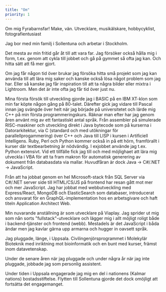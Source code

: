 ```yaml
---
title: "Om"
priority: 1
---
```


Om mig
Fyrabarnsfar! Make, vän.
Utvecklare, musikälskare, hobbycyklist, fotografientusiast


Jag bor med min familj i Sollentuna och arbetar i Stockholm.

Det mesta av min fritid går åt till att vara far. Jag försöker också hålla mig i form, t.ex. genom att cykla till jobbet och gå på gymmet så ofta jag kan. Och hitta sätt att få mer gjort.

Om jag får någon tid över brukar jag försöka hitta små projekt som jag kan använda till att lära mig saker och kanske också lösa något problem som jag har. Eller så kanske jag får inspiration till att ta några bilder eller mixtra i Lightroom. Men det är inte ofta jag får tid över just nu.

Mina första försök till utveckling gjorde jag i BASIC på en IBM XT-klon som min far köpte någon gång på 80-talet. Därefter gick jag vidare till Pascal innan jag svängde över helt när jag började på universitetet och lärde mig C++ på min första programmeringskurs.
Räknar man efter har jag genom åren använt mig av ett fantastiskt antal språk. Från assembler på simulerade RISC-maskiner och utveckling direkt i Java bytecode som på kurserna i Datorarkitektur, via C (standard och med utökningar för parallellprogammering) över C++ och Java till LISP i kursen i Artificiell Intelligens. Ruby, Perl och Python kommer också in på ett hörn, framförallt i kurser där textbearbetning är nödvändig. I exjobbet använde jag t.ex. Python extensivt. Vid ett tillfälle fick jag till och med möjlighaet att lära mig utveckla i VBA för att ta fram makron för automatisk generering av dokument från databasdata via mallar. Huvudfåran är dock Java -> C#/.NET -> JavaScript.

Från att ha jobbat genom en hel Microsoft-stack från SQL Server via C#/.NET server side till HTML/CS/JS på frontend har resan gått mot mer och mer JavaScript. Jag har jobbat med webbutveckling med Express/React, MongoDB och ElasticSearch som databaser, introducerat och ansvarat för en GraphQL-implementation hos en arbetsgivare och haft titeln Application Architect Web.

Min nuvarande anställning är som utvecklare på Viaplay. Jag sprider ut mig som nån sorts "fullstack"-utvecklare och lägger mig i allt möjligt roligt både i backend-tjänster och frontend (webb). Mestadels är det JavaScript i båda ändar men jag kavlar gärna upp armarna och hugger in oavsett språk.

Jag pluggade, länge, i Uppsala. Civilingenjörsprogrammet i Molekylär Bioteknik med inriktning mot bioinformatik och en bunt med kurser, främst inom datavetenskap.

Under de senare åren när jag pluggade och under några år när jag inte pluggade, jobbade jag som personlig assistent.

Under tiden i Uppsala engagerade jag mig en del i nationens (Kalmar nations) bostadsstiftelse. Flytten till Sollentuna gjorde det dock omöjligt att fortsätta det engagemanget.